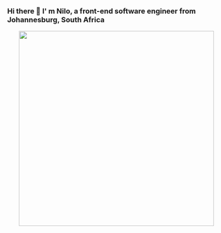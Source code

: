 ### Hi there 👋 I' m Nilo, a front-end software engineer from Johannesburg, South Africa

<div id="header" align="center">
  <img src="https://miro.medium.com/max/1360/0*gqO3slLmGb4mUeje.gif" width="450"/>
</div>

<!--
**niloc95/niloc95** is a ✨ _special_ ✨ repository because its `README.md` (this file) appears on your GitHub profile.

Here are some ideas to get you started:

- 🔭 I’m currently working on ...
- 🌱 I’m currently learning ...
- 👯 I’m looking to collaborate on ...
- 🤔 I’m looking for help with ...
- 💬 Ask me about ...
- 📫 How to reach me: ...
- 😄 Pronouns: ...
- ⚡ Fun fact: ...
-->
